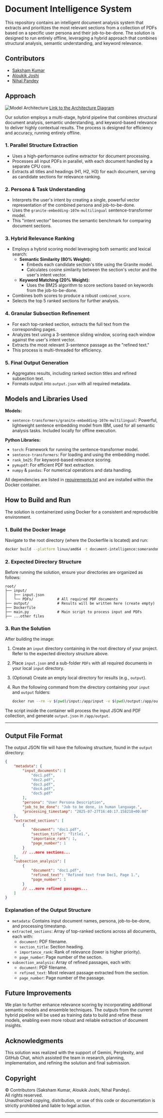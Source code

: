 # Document Intelligence System

This repository contains an intelligent document analysis system that extracts and prioritizes the most relevant sections from a collection of PDFs based on a specific user persona and their job-to-be-done. The solution is designed to run entirely offline, leveraging a hybrid approach that combines structural analysis, semantic understanding, and keyword relevance.

## Contributors

- [Saksham Kumar](https://github.com/sakshamkumar04)
- [Aloukik Joshi](https://github.com/aloukikjoshi)
- [Nihal Pandey](https://github.com/nihalpandey)

## Approach

![Model Architecture](model.png)
[Link to the Architecture Diagram](https://app.eraser.io/workspace/4nIIsocaIKHcuZmpvEZX?origin=share)

Our solution employs a multi-stage, hybrid pipeline that combines structural document analysis, semantic understanding, and keyword-based relevance to deliver highly contextual results. The process is designed for efficiency and accuracy, running entirely offline.

### 1. Parallel Structure Extraction

- Uses a high-performance outline extractor for document processing.
- Processes all input PDFs in parallel, with each document handled by a separate CPU core.
- Extracts all titles and headings (H1, H2, H3) for each document, serving as candidate sections for relevance ranking.

### 2. Persona & Task Understanding

- Interprets the user's intent by creating a single, powerful vector representation of the combined persona and job-to-be-done.
- Uses the `granite-embedding-107m-multilingual` sentence-transformer model.
- This "intent vector" becomes the semantic benchmark for comparing document sections.

### 3. Hybrid Relevance Ranking

- Employs a hybrid scoring model leveraging both semantic and lexical search:
  - **Semantic Similarity (80% Weight):**
    - Embeds each candidate section's title using the Granite model.
    - Calculates cosine similarity between the section's vector and the user's intent vector.
  - **Keyword Matching (20% Weight):**
    - Uses the BM25 algorithm to score sections based on keywords from the job-to-be-done.
- Combines both scores to produce a robust `combined_score`.
- Selects the top 5 ranked sections for further analysis.

### 4. Granular Subsection Refinement

- For each top-ranked section, extracts the full text from the corresponding pages.
- Analyzes text using a 3-sentence sliding window, scoring each window against the user's intent vector.
- Extracts the most relevant 3-sentence passage as the "refined text."
- This process is multi-threaded for efficiency.

### 5. Final Output Generation

- Aggregates results, including ranked section titles and refined subsection text.
- Formats output into `output.json` with all required metadata.

## Models and Libraries Used

**Models:**

- `sentence-transformers/granite-embedding-107m-multilingual`: Powerful, lightweight sentence embedding model from IBM, used for all semantic analysis tasks. Included locally for offline execution.

**Python Libraries:**

- `torch`: Framework for running the sentence-transformer model.
- `sentence-transformers`: For loading and using the embedding model.
- `rank_bm25`: For keyword-based relevance scoring.
- `pymupdf`: For efficient PDF text extraction.
- `numpy` & `pandas`: For numerical operations and data handling.

All dependencies are listed in [requirements.txt](requirements.txt) and are installed within the Docker container.

## How to Build and Run

The solution is containerized using Docker for a consistent and reproducible environment.

### 1. Build the Docker Image

Navigate to the root directory (where the Dockerfile is located) and run:

```sh
docker build --platform linux/amd64 -t document-intelligence:somerandomidentifier .
```

### 2. Expected Directory Structure

Before running the solution, ensure your directories are organized as follows:

```
root/
├── input/
│   ├── input.json
│   └── PDFs/           # All required PDF documents
├── output/             # Results will be written here (create empty)
├── Dockerfile
├── main.py             # Main script to process input and PDFs
├── ...other files
```

### 3. Run the Solution

After building the image:

1. Create an `input` directory containing in the root directory of your project. Refer to the expected directory structure above.
1. Place `input.json` and a sub-folder `PDFs` with all required documents in your local `input` directory.
1. (Optional) Create an empty local directory for results (e.g., `output`).
1. Run the following command from the directory containing your `input` and `output` folders:

   ```sh
   docker run --rm -v $(pwd)/input:/app/input -v $(pwd)/output:/app/output --network none document-intelligence:somerandomidentifier
   ```

The script inside the container will process the input JSON and PDF collection, and generate `output.json` in `/app/output`.

---

## Output File Format

The output JSON file will have the following structure, found in the `output` directory:

```json
{
	"metadata": {
		"input_documents": [
			"doc1.pdf",
			"doc2.pdf",
			"doc3.pdf",
			"doc4.pdf",
			"doc5.pdf"
		],
		"persona": "User Persona Description",
		"job_to_be_done": "Job to be done, in human language.",
		"processing_timestamp": "2025-07-27T16:40:17.158218+00:00"
	},
	"extracted_sections": [
		{
			"document": "doc1.pdf",
			"section_title": "Title1.",
			"importance_rank": 1,
			"page_number": 1
		}
		// ...more sections...
	],
	"subsection_analysis": [
		{
			"document": "doc1.pdf",
			"refined_text": "Refined text from Doc1, Page 1.",
			"page_number": 1
		}
		// ...more refined passages...
	]
}
```

### Explanation of the Output Structure

- `metadata`: Contains input document names, persona, job-to-be-done, and processing timestamp.
- `extracted_sections`: Array of top-ranked sections across all documents, each with:
  - `document`: PDF filename.
  - `section_title`: Section heading.
  - `importance_rank`: Rank of relevance (lower is higher priority).
  - `page_number`: Page number of the section.
- `subsection_analysis`: Array of refined passages, each with:
  - `document`: PDF filename.
  - `refined_text`: Most relevant passage extracted from the section.
  - `page_number`: Page number of the passage.

## Future Improvements

We plan to further enhance relevance scoring by incorporating additional semantic models and ensemble techniques. The outputs from the current hybrid pipeline will be used as training data to build and refine these models, enabling even more robust and reliable extraction of document insights.

## Acknowledgments

This solution was realized with the support of Gemini, Perplexity, and GitHub Chat, which assisted the team in research, planning, implementation, and refining the solution and final submission.

## Copyright

© Contributors (Saksham Kumar, Aloukik Joshi, Nihal Pandey).  
All rights reserved.  
Unauthorized copying, distribution, or use of this code or documentation is strictly prohibited and liable to legal action.

---
